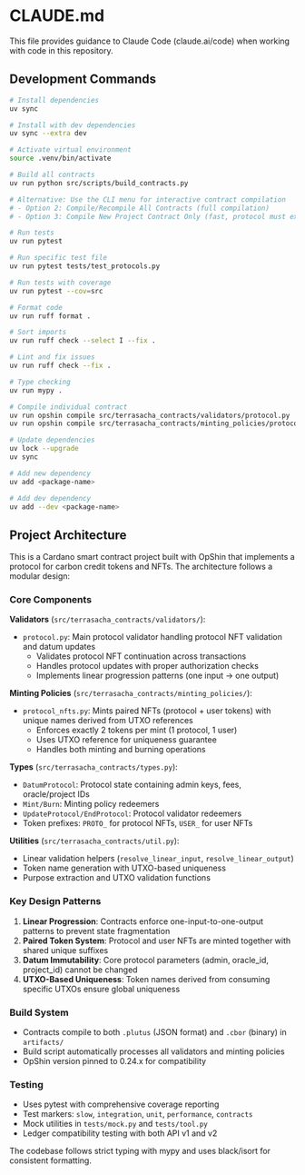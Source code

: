 # CLAUDE.md

This file provides guidance to Claude Code (claude.ai/code) when working with code in this repository.

## Development Commands

```bash
# Install dependencies
uv sync

# Install with dev dependencies
uv sync --extra dev

# Activate virtual environment
source .venv/bin/activate

# Build all contracts
uv run python src/scripts/build_contracts.py

# Alternative: Use the CLI menu for interactive contract compilation
# - Option 2: Compile/Recompile All Contracts (full compilation)
# - Option 3: Compile New Project Contract Only (fast, protocol must exist)

# Run tests
uv run pytest

# Run specific test file
uv run pytest tests/test_protocols.py

# Run tests with coverage
uv run pytest --cov=src

# Format code
uv run ruff format .

# Sort imports
uv run ruff check --select I --fix .

# Lint and fix issues
uv run ruff check --fix .

# Type checking
uv run mypy .

# Compile individual contract
uv run opshin compile src/terrasacha_contracts/validators/protocol.py
uv run opshin compile src/terrasacha_contracts/minting_policies/protocol_nfts.py

# Update dependencies
uv lock --upgrade
uv sync

# Add new dependency
uv add <package-name>

# Add dev dependency
uv add --dev <package-name>
```

## Project Architecture

This is a Cardano smart contract project built with OpShin that implements a protocol for carbon credit tokens and NFTs. The architecture follows a modular design:

### Core Components

**Validators** (`src/terrasacha_contracts/validators/`):
- `protocol.py`: Main protocol validator handling protocol NFT validation and datum updates
  - Validates protocol NFT continuation across transactions
  - Handles protocol updates with proper authorization checks
  - Implements linear progression patterns (one input → one output)

**Minting Policies** (`src/terrasacha_contracts/minting_policies/`):
- `protocol_nfts.py`: Mints paired NFTs (protocol + user tokens) with unique names derived from UTXO references
  - Enforces exactly 2 tokens per mint (1 protocol, 1 user)
  - Uses UTXO reference for uniqueness guarantee
  - Handles both minting and burning operations

**Types** (`src/terrasacha_contracts/types.py`):
- `DatumProtocol`: Protocol state containing admin keys, fees, oracle/project IDs
- `Mint/Burn`: Minting policy redeemers
- `UpdateProtocol/EndProtocol`: Protocol validator redeemers
- Token prefixes: `PROTO_` for protocol NFTs, `USER_` for user NFTs

**Utilities** (`src/terrasacha_contracts/util.py`):
- Linear validation helpers (`resolve_linear_input`, `resolve_linear_output`)
- Token name generation with UTXO-based uniqueness
- Purpose extraction and UTXO validation functions

### Key Design Patterns

1. **Linear Progression**: Contracts enforce one-input-to-one-output patterns to prevent state fragmentation
2. **Paired Token System**: Protocol and user NFTs are minted together with shared unique suffixes
3. **Datum Immutability**: Core protocol parameters (admin, oracle_id, project_id) cannot be changed
4. **UTXO-Based Uniqueness**: Token names derived from consuming specific UTXOs ensure global uniqueness

### Build System

- Contracts compile to both `.plutus` (JSON format) and `.cbor` (binary) in `artifacts/`
- Build script automatically processes all validators and minting policies
- OpShin version pinned to 0.24.x for compatibility

### Testing

- Uses pytest with comprehensive coverage reporting
- Test markers: `slow`, `integration`, `unit`, `performance`, `contracts`
- Mock utilities in `tests/mock.py` and `tests/tool.py`
- Ledger compatibility testing with both API v1 and v2

The codebase follows strict typing with mypy and uses black/isort for consistent formatting.